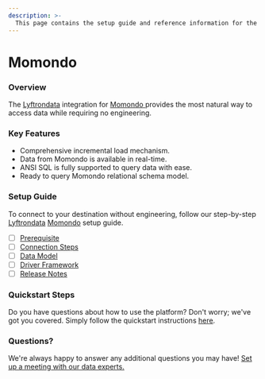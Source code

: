 ```yaml
---
description: >-
  This page contains the setup guide and reference information for the Momondo source connector.
---
```


# Momondo

### Overview

The [Lyftrondata](https://www.lyftrondata.com/) integration for [Momondo](https://www.lyftrondata.com/integration/momondo/)[ ](https://www.lyftrondata.com/integration/momondo/)provides the most natural way to access data while requiring no engineering.

### Key Features

* Comprehensive incremental load mechanism.
* Data from Momondo is available in real-time.&#x20;
* ANSI SQL is fully supported to query data with ease.
* Ready to query Momondo relational schema model.

### Setup Guide

To connect to your destination without engineering, follow our step-by-step [Lyftrondata](https://www.lyftrondata.com/)  [Momondo](https://www.lyftrondata.com/integration/momondo/) setup guide.

* [ ] [Prerequisite](../../marketing-analytics/momondo/prerequisite.md)
* [ ] [Connection Steps](../../marketing-analytics/momondo/connection-steps.md)
* [ ] [Data Model](../../marketing-analytics/momondo/data-model/)
* [ ] [Driver Framework](../../marketing-analytics/momondo/driver-framework/)
* [ ] [Release Notes](../../marketing-analytics/momondo/release-notes.md)

### Quickstart Steps

Do you have questions about how to use the platform? Don't worry; we've got you covered. Simply follow the quickstart instructions [here](../../../quickstart-steps.md).

### Questions? <a href="#questions" id="questions"></a>

We're always happy to answer any additional questions you may have! [Set up a meeting with our data experts.](https://www.lyftrondata.com/book-a-meeting/)

